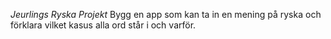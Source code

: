 *Jeurlings Ryska Projekt*
Bygg en app som kan ta in en mening på ryska och förklara vilket kasus alla ord står i och varför. 
